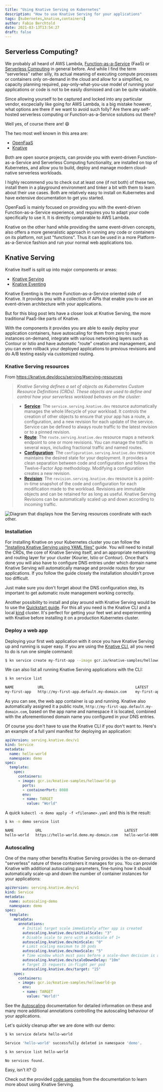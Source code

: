 ```yaml
---
title: "Using Knative Serving on Kubernetes"
description: "How to use Knative Serving for your applications"
tags: [kubernetes,knative,containers]
author: Fabio Berchtold
date: 2021-03-13T13:54:27
draft: false
---
```


## Serverless Computing?

We probably all heard of AWS Lambda, [Function-as-a-Service](https://en.wikipedia.org/wiki/Function_as_a_service) (FaaS) or [Serverless Computing](https://en.wikipedia.org/wiki/Serverless_computing) in general before. And while I find the term "serverless" rather silly, its actual meaning of executing compute processes or containers only on-demand in the cloud and allow for a simplified, no capacity planning required, pay-only-what-you-use model of running your applications or code is not to be easily dismissed and can be quite valuable.

Since allowing yourself to be captured and locked  into any particular vendor, escpecially like going for AWS Lambda, is a big mistake however, what options are there if we want to avoid such folly? Are there any self-hosted serverless computing or Function-as-a-Service solutions out there?

Well yes, of course there are! 😄

The two most well known in this area are:
- [OpenFaaS](https://www.openfaas.com/)
- [Knative](https://knative.dev)

Both are open source projects, can provide you with event-driven Function-as-a-Service and Serverless Computing functionality, are installed on top of Kubernetes, and allow you to build, deploy and manage modern cloud-native serverless workloads.

I highly recommend you to check out at least one (if not both) of these two, install them in a playground environment and tinker a bit with them to learn about their use cases. Both are relatively easy to install on Kubernetes and have extensive documentation to get you started.

OpenFaaS is mainly focused on providing you with the event-driven Function-as-a-Service experience, and requires you to adapt your code specifically to use it. It is directly comparable to AWS Lambda.

Knative on the other hand while providing the same event-driven concepts, also offers a more generalistic approach in running any code or containers on its platform, not just "functions". Thus it can be used in a more Platform-as-a-Service fashion and run your normal web applications too.

## Knative Serving

Knative itself is split up into major components or areas:
- [Knative Serving](https://knative.dev/docs/serving/)
- [Knative Eventing](https://knative.dev/docs/eventing/)

Knative Eventing is the more Function-as-a-Service oriented side of Knative. It provides you with a collection of APIs that enable you to use an event-driven architecture with your applications.

But for this blog post lets have a closer look at Knative Serving, the more traditional PaaS-like parts of Knative.

With the components it provides you are able to easily deploy your application containers, have autoscaling for them from zero to many instances on-demand, integrate with various networking layers such as Contour or Istio and have automatic "route" creation and management, and you can even rollback your deployed applications to previous revisions and do A/B testing easily via customized routing.

### Knative Serving resources

From https://knative.dev/docs/serving/#serving-resources
> *Knative Serving defines a set of objects as Kubernetes Custom Resource Definitions (CRDs). These objects are used to define and control how your serverless workload behaves on the cluster:*

>   - [**Service**](): The `service.serving.knative.dev` resource automatically manages the whole lifecycle of your workload. It controls the creation of other objects to ensure that your app has a route, a configuration, and a new revision for each update of the service. Service can be defined to always route traffic to the latest revision or to a pinned revision.
>   - [**Route**](): The `route.serving.knative.dev` resource maps a network endpoint to one or more revisions. You can manage the traffic in several ways, including fractional traffic and named routes.
>   - [**Configuration**](): The `configuration.serving.knative.dev` resource maintains the desired state for your deployment. It provides a clean separation between code and configuration and follows the Twelve-Factor App methodology. Modifying a configuration creates a new revision.
>   - [**Revision**](https://github.com/knative/specs/blob/main/specs/serving/knative-api-specification-1.0.md#revision): The `revision.serving.knative.dev` resource is a point-in-time snapshot of the code and configuration for each modification made to the workload. Revisions are immutable objects and can be retained for as long as useful. Knative Serving Revisions can be automatically scaled up and down according to incoming traffic.

![Diagram that displays how the Serving resources coordinate with each other.](https://github.com/knative/serving/raw/main/docs/spec/images/object_model.png)

### Installation

For installing Knative on your Kubernetes cluster you can follow the ["Installing Knative Serving using YAML files"](https://knative.dev/docs/install/yaml-install/serving/install-serving-with-yaml/) guide. You will need to install the CRDs, the core of Knative Serving itself, and an appropriate networking and routing layer for your cluster (Kourier, Istio or Contour). Once that's done you will also have to configure DNS entries under which domain name Knative Serving will automatically manage and provide routes for your applications. If you follow the guide closely the installation shouldn't prove too difficult.

Just make sure you don't forget about the DNS configuration step, its important to get automatic route management working correctly.

Another possibility to install and play around with Knative Serving would be to use the [Quickstart guide](https://knative.dev/docs/install/quickstart-install/). For this all you need is the Knative CLI and a local [kind](https://kind.sigs.k8s.io/) cluster. It's perfect for getting your feet wet and experimenting with Knative before installing it on a production Kubernetes cluster.

### Deploy a web app

Deploying your first web application with it once you have Knative Serving up and running is super easy. If you are using the [Knative CLI](https://knative.dev/docs/client/install-kn/), all you need to do is run one simple command:

```bash
$ kn service create my-first-app --image gcr.io/knative-samples/helloworld-go -n default
```

We can also list all running Knative Serving applications with the CLI:

```bash
$ kn service list

NAME           URL                                          LATEST               AGE     CONDITIONS   READY   REASON
my-first-app   http://my-first-app.default.my-domain.com    my-first-app-00001   1m39s   3 OK / 3     True
```

As you can see, the web app container is up and running. Knative also automatically assigned it a public route, `http://my-first-app.default.my-domain.com`, based on the app name and namespace it is located, combined with the aforementioned domain name you configured in your DNS entries.

Of course you don't have to use the Knative CLI if you don't want to. Here's an example of a full yaml manifest for deploying an application:

```yaml
apiVersion: serving.knative.dev/v1
kind: Service
metadata:
  name: hello-world
  namespace: demo
spec:
  template:
    spec:
      containers:
      - image: gcr.io/knative-samples/helloworld-go
        ports:
        - containerPort: 8080
        env:
        - name: TARGET
          value: "World"
```

A quick `kubectl -n demo apply -f <filename>.yaml` and this is the result:

```bash
$ kn -n demo service list

NAME          URL                                      LATEST              AGE   CONDITIONS   READY   REASON
hello-world   https://hello-world.demo.my-domain.com   hello-world-00001   12m   3 OK / 3     True
```

### Autoscaling

One of the many other benefits Knative Serving provides is the on-demand "serverless" nature of these containers it manages for you. You can provide Knative with additional autoscaling parameters, fine-tuning how it should automatically scale-up and down the number of container instances for your applications:

```yaml
apiVersion: serving.knative.dev/v1
kind: Service
metadata:
  name: autoscaling-demo
  namespace: demo
spec:
  template:
    metadata:
      annotations:
        # Initial target scale immediately after app is created
        autoscaling.knative.dev/initialScale: "3"
        # Disable scale to zero with a minScale of 1+
        autoscaling.knative.dev/minScale: "0"
        # Limit scaling maximum to 10 pods
        autoscaling.knative.dev/maxScale: "5"
        # Time window which must pass before a scale-down decision is applied
        autoscaling.knative.dev/scaleDownDelay: "10m"
        # Target 15 requests in-flight per pod
        autoscaling.knative.dev/target: "15"
    spec:
      containers:
      - image: gcr.io/knative-samples/helloworld-go
        env:
        - name: TARGET
          value: "World!"
```

See the [Autoscaling](https://knative.dev/docs/serving/autoscaling/) documentation for detailed information on these and many more additional annotations controlling the autoscaling behaviour of your applications.

Let's quickly cleanup after we are done with our demo:

```bash
$ kn service delete hello-world

Service 'hello-world' successfully deleted in namespace 'demo'.

$ kn service list hello-world

No services found.
```

Easy, isn't it? 😉

Check out the provided [code samples](https://knative.dev/docs/samples/serving/) from the documentation to learn more about using Knative Serving.
